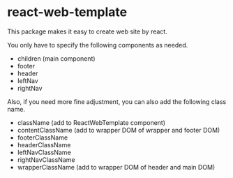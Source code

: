 # react-web-template

This package makes it easy to create web site by react.

You only have to specify the following components as needed.

- children (main component)
- footer
- header
- leftNav
- rightNav

Also, if you need more fine adjustment, you can also add the
following class name.

- className (add to ReactWebTemplate component)
- contentClassName (add to wrapper DOM of wrapper and footer DOM)
- footerClassName
- headerClassName
- leftNavClassName
- rightNavClassName
- wrapperClassName (add to wrapper DOM of header and main DOM)

